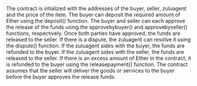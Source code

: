 The contract is intialized with the addresses of the buyer, seller, zuluagent and the price of the item.
The buyer can deposit the required amount of Ether using the deposit() function.
The buyer and seller can each approve the release of the funds using the approvebybuyer() and approvebyseller() functions, respectively. Once both parties have approved, the funds are released to the seller. 
If there is a dispute, the zuluagent can resolve it using the dispute() function. If the zuluagent sides with the buyer, the funds are refunded to the buyer. If the zuluagent sides with the seller, the funds are released to the seller.
If there is an excess amount of Ether in the contract, it is refunded to the buyer using  the releasepayment() function.
The contract assumes that the seller will deliver the goods or services to the buyer before the buyer approves the release funds.
